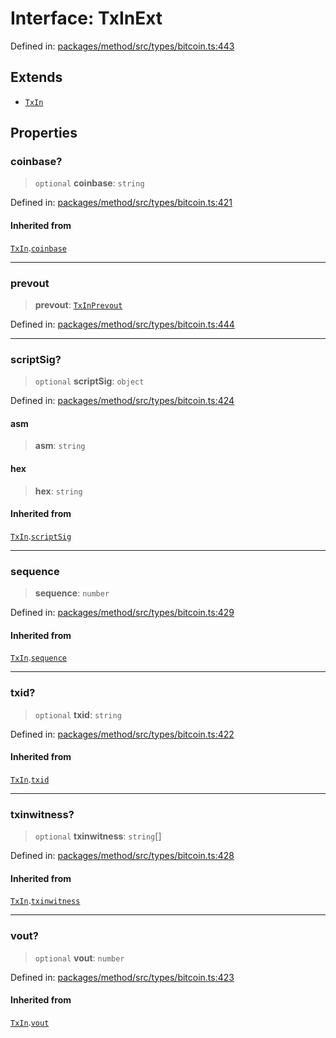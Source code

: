 # Interface: TxInExt

Defined in: [packages/method/src/types/bitcoin.ts:443](https://github.com/dcdpr/did-btcr2-js/blob/4a717493e735221d072999f212891939f4de3f23/packages/method/src/types/bitcoin.ts#L443)

## Extends

- [`TxIn`](../type-aliases/TxIn.md)

## Properties

### coinbase?

> `optional` **coinbase**: `string`

Defined in: [packages/method/src/types/bitcoin.ts:421](https://github.com/dcdpr/did-btcr2-js/blob/4a717493e735221d072999f212891939f4de3f23/packages/method/src/types/bitcoin.ts#L421)

#### Inherited from

[`TxIn`](../type-aliases/TxIn.md).[`coinbase`](../type-aliases/TxIn.md#coinbase)

***

### prevout

> **prevout**: [`TxInPrevout`](../type-aliases/TxInPrevout.md)

Defined in: [packages/method/src/types/bitcoin.ts:444](https://github.com/dcdpr/did-btcr2-js/blob/4a717493e735221d072999f212891939f4de3f23/packages/method/src/types/bitcoin.ts#L444)

***

### scriptSig?

> `optional` **scriptSig**: `object`

Defined in: [packages/method/src/types/bitcoin.ts:424](https://github.com/dcdpr/did-btcr2-js/blob/4a717493e735221d072999f212891939f4de3f23/packages/method/src/types/bitcoin.ts#L424)

#### asm

> **asm**: `string`

#### hex

> **hex**: `string`

#### Inherited from

[`TxIn`](../type-aliases/TxIn.md).[`scriptSig`](../type-aliases/TxIn.md#scriptsig)

***

### sequence

> **sequence**: `number`

Defined in: [packages/method/src/types/bitcoin.ts:429](https://github.com/dcdpr/did-btcr2-js/blob/4a717493e735221d072999f212891939f4de3f23/packages/method/src/types/bitcoin.ts#L429)

#### Inherited from

[`TxIn`](../type-aliases/TxIn.md).[`sequence`](../type-aliases/TxIn.md#sequence)

***

### txid?

> `optional` **txid**: `string`

Defined in: [packages/method/src/types/bitcoin.ts:422](https://github.com/dcdpr/did-btcr2-js/blob/4a717493e735221d072999f212891939f4de3f23/packages/method/src/types/bitcoin.ts#L422)

#### Inherited from

[`TxIn`](../type-aliases/TxIn.md).[`txid`](../type-aliases/TxIn.md#txid)

***

### txinwitness?

> `optional` **txinwitness**: `string`[]

Defined in: [packages/method/src/types/bitcoin.ts:428](https://github.com/dcdpr/did-btcr2-js/blob/4a717493e735221d072999f212891939f4de3f23/packages/method/src/types/bitcoin.ts#L428)

#### Inherited from

[`TxIn`](../type-aliases/TxIn.md).[`txinwitness`](../type-aliases/TxIn.md#txinwitness)

***

### vout?

> `optional` **vout**: `number`

Defined in: [packages/method/src/types/bitcoin.ts:423](https://github.com/dcdpr/did-btcr2-js/blob/4a717493e735221d072999f212891939f4de3f23/packages/method/src/types/bitcoin.ts#L423)

#### Inherited from

[`TxIn`](../type-aliases/TxIn.md).[`vout`](../type-aliases/TxIn.md#vout)
